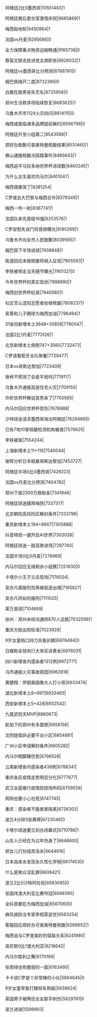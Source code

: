 阿根廷2比0墨西哥|10551463|1

阿根廷赛后更衣室激情庆祝|9685869|1

梅西贴地斩|9450964|1

法国vs丹麦|9295686|0

全力保障重点物资运输畅通|9165738|0

蔡英文辞去民进党主席职务|8926032|1

阿根廷vs墨西哥比分预测|8768781|0

姆巴佩梅开二度|8732399|0

白鹿在跑男丧失艺名|8725958|0

郑州生活秩序将陆续恢复|8683625|1

乌鲁木齐市1124火灾四问|8614115|0

梅西或面临诸多品牌提前解约|8598798|0

阿根廷升至小组第二|8543598|1

郑好办致歉可查奥特曼核酸结果|8531460|1

佛山通报核酸点踩踏事件|8495643|1

梅西追平马拉多纳世界杯进球数|8460245|1

为什么女生喜欢内马尔|8401047|

梅西偶像哭了|8381254|

C罗或去大巴黎与梅西合作|8379349|1

梅西一传一射|8367741|1

法国队率先晋级16强|8253576|1

C罗安慰失误门将音频曝光|8195269|1

乌鲁木齐向全市人民致歉|8039565|1

姆巴佩下半场进球|7938848|1

街道回应未做核酸将纳入征信|7905593|1

李铁被带走当天细节曝光|7901321|0

今年世界杯的真实现状|7898990|1

梅西创世界杯纪录|7840580|1

社区否认混阳志愿者给做核酸|7808237|1

吴尊和儿子踢球为梅西加油|7796494|1

31省份新增本土3648+35858|7780547|

法国2比1丹麦|7773126|1

北京新增本土病例747+3560|7732473|

C罗请葡萄牙全队聚餐|7729477|

日本vs哥斯达黎加|7723409|

唐梓不预测了会是平局吗|7719117|

乌鲁木齐通报高层住宅火灾|7709155|

许昕世界杯解说首秀来了|7700565|

内马尔回应世界杯受伤|7678988|

沙特球迷请求墨西哥淘汰阿根廷|7629489|0

已有7地10家核酸检测机构被查|7576625|

李铁被查|7554244|

上海新增本土11+119|7540044|

谢晖分析日本稳赢哥斯达黎加|7453727|

阿根廷半场0比0墨西哥|7429223|

法国vs丹麦比分预测|7404782|

郑州下拨2300万救助金|7341946|

阿根廷球迷膜拜梅西|7337317|

北京朝阳高风险区解封条件|7333796|

重庆新增本土194+8667|7305888|

抖音特效一键开启AI世界|7303039|

阿根廷球迷一路高歌进场|7297740|

法国半场0比0丹麦|7276969|

内马尔回应无缘剩余小组赛|7251830|0

卡塔尔小王子又去现场|7176024|

吴亦凡需服刑完再被驱逐出境|7165827|

吴亦凡将如何服刑|7111025|

莱万首球|7104669|

徐州：郑州未经沟通将870人运抵|7032599|1

重庆方舱出院标准|7023928|

9岁女童档口持刀杀鱼扒鳞|6976494|0

日媒称全球央行大举买进黄金|6976031|

四川新增省内感染者1312例|6972771|

乌市通报火灾事故原因|6962818|

黄健翔：伊朗美国像大人打小孩|6933474|

湖北新增本土8+697|6933465|

西安新增本土5+428|6932542|

九尾武则天MVP|6860673|

航拍下的郑州有多震撼|6858156|

沈阳提倡非必要不出小区|6854881|

广州小区申请解封条件|6805282|

内马尔晒脚踝伤势|6796528|

云南新增省内感染者438例|6788341|

重庆各区疫情走势明显分化|6777677|

武汉全面推行疫情防控场所码|6759558|

网购也要小心社死|6747745|

重庆：感染者不能居家隔离|6726302|

波兰4分钟3张黄牌|6723046|0

卡塔尔球迷要立刻办闭幕式|6710786|1

山东人已经在为过年热身了|6646600|

把女儿打扮成库洛米|6644616|

日本自来水发现永久性化学物|6617453|0

什么是聚众淫乱罪|6608421|

波兰2比0沙特阿拉伯|6583065|0

张国伟澳大利亚比赛夺冠|6569395|

全抖音都在为梅西加油|6567060|0

麻风病防治专家李桓英逝世|6563254|

客服回应郑好办可查奥特曼核酸|6268652|1

梅西说与C罗是美妙的宿敌关系|6241980|

突尼斯0比1澳大利亚|6218642|

内马尔胜利之舞|6170166|

张雨绮也有脆弱的一面|6163460|

卡卡说C罗是个非常棒的小伙|5894645|0

9岁女童宰鱼打鳞轻车熟路|5638624|

英国男子被两任女友联手刺伤|5629781|0

波兰进球|5599903|


